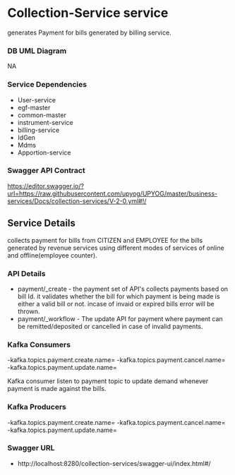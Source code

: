 # Collection-Service service

 generates Payment for bills generated by billing service.

### DB UML Diagram

NA

### Service Dependencies

 - User-service
 - egf-master
 - common-master
 - instrument-service
 - billing-service
 - IdGen
 - Mdms
 - Apportion-service

### Swagger API Contract

  https://editor.swagger.io/?url=https://raw.githubusercontent.com/upyog/UPYOG/master/business-services/Docs/collection-services/V-2-0.yml#!/


## Service Details

collects payment for bills from CITIZEN and EMPLOYEE for the bills generated by revenue services using different modes of services of online and offline(employee counter).

### API Details

  - payment/_create - the payment set of API's collects payments based on bill Id. it validates whether the bill for which payment is being made is either a valid bill or not. incase of invaid or expired bills error will be thrown.
  - payment/_workflow - The update API for payment where payment can be remitted/deposited or cancelled in case of invalid payments.
  
### Kafka Consumers

-kafka.topics.payment.create.name=
-kafka.topics.payment.cancel.name=
-kafka.topics.payment.update.name=

Kafka consumer listen to payment topic to update demand whenever payment is made against the bills.

### Kafka Producers

-kafka.topics.payment.create.name=
-kafka.topics.payment.cancel.name=
-kafka.topics.payment.update.name=

### Swagger URL

- http://localhost:8280/collection-services/swagger-ui/index.html#/

